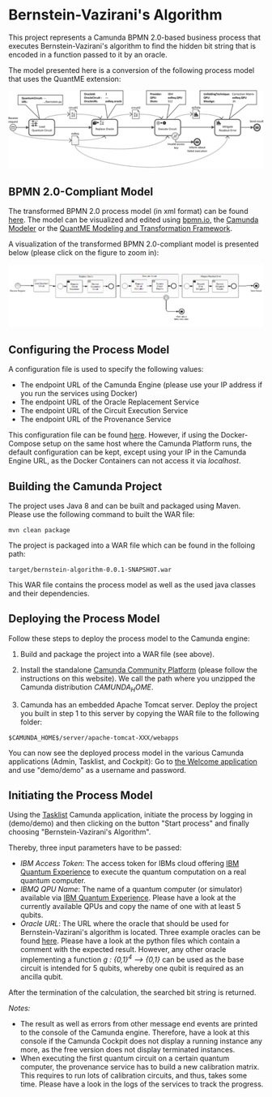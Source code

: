 # Bernstein-Vazirani's Algorithm

This project represents a Camunda BPMN 2.0-based business process that executes Bernstein-Vazirani's algorithm to find the hidden bit string that is encoded in a function passed to it by an oracle.

The model presented here is a conversion of the following process model that uses the QuantME extension:

![Business process model that uses the QuantME extension](../docs/bernstein-algorithm-quantme.png)

## BPMN 2.0-Compliant Model
The transformed BPMN 2.0 process model (in xml format) can be found [here](src/main/resources/bernstein-algorithm.bpmn).
The model can be visualized and edited using [bpmn.io](https://demo.bpmn.io/), the [Camunda Modeler](https://camunda.com/download/) or the [QuantME Modeling and Transformation Framework](https://github.com/UST-QuAntiL/QuantME-TransformationFramework).

A visualization of the transformed BPMN 2.0-compliant model is presented below (please click on the figure to zoom in):

![Transformed business process model](src/main/resources/bernstein-algorithm.png)

## Configuring the Process Model

A configuration file is used to specify the following values:

- The endpoint URL of the Camunda Engine (please use your IP address if you run the services using Docker) 
- The endpoint URL of the Oracle Replacement Service
- The endpoint URL of the Circuit Execution Service
- The endpoint URL of the Provenance Service

This configuration file can be found [here](src/main/resources/config.properties). However, if using the Docker-Compose setup on the same host where the Camunda Platform runs, the default configuration can be kept, except using your IP in the Camunda Engine URL, as the Docker Containers can not access it via *localhost*.

## Building the Camunda Project

The project uses Java 8 and can be built and packaged using Maven. Please use the following command to built the WAR file:

```
mvn clean package
```

The project is packaged into a WAR file which can be found in the folloing path:

```
target/bernstein-algorithm-0.0.1-SNAPSHOT.war
```

This WAR file contains the process model as well as the used java classes and their dependencies.

## Deploying the Process Model

Follow these steps to deploy the process model to the Camunda engine:

1. Build and package the project into a WAR file (see above).

2. Install the standalone [Camunda Community Platform](https://camunda.com/download/) (please follow the instructions on this website).
We call the path where you unzipped the Camunda distribution _$CAMUNDA_HOME$_.

3. Camunda has an embedded Apache Tomcat server. Deploy the project you built in step 1 to this server by copying the WAR file
to the following folder:

```
$CAMUNDA_HOME$/server/apache-tomcat-XXX/webapps
```

You can now see the deployed process model in the various Camunda applications (Admin, Tasklist, and Cockpit): 
Go to [the Welcome application](http://localhost:8080/camunda/) and use "demo/demo" as a username and password. 

## Initiating the Process Model

Using the [Tasklist](http://localhost:8080/camunda/app/tasklist/default/#/login) Camunda application, initiate the process 
by logging in (demo/demo) and then clicking on the button "Start process" and finally choosing "Bernstein-Vazirani's Algorithm".

Thereby, three input parameters have to be passed:

- *IBM Access Token*: The access token for IBMs cloud offering [IBM Quantum Experience](https://quantum-computing.ibm.com/) to execute the quantum computation on a real quantum computer.
- *IBMQ QPU Name*: The name of a quantum computer (or simulator) available via [IBM Quantum Experience](https://quantum-computing.ibm.com/). Please have a look at the currently available QPUs and copy the name of one with at least 5 qubits.
- *Oracle URL*: The URL where the oracle that should be used for Bernstein-Vazirani's algorithm is located. Three example oracles can be found [here](circuits). Please have a look at the python files which contain a comment with the expected result. However, any other oracle implementing a function *g : {0,1}<sup>4</sup> --> {0,1}* can be used as the base circuit is intended for 5 qubits, whereby one qubit is required as an ancilla qubit.

After the termination of the calculation, the searched bit string is returned. 

*Notes:* 
- The result as well as errors from other message end events are printed to the console of the Camunda engine. 
Therefore, have a look at this console if the Camunda Cockpit does not display a running instance any more, as the free version does not display terminated instances.
- When executing the first quantum circuit on a certain quantum computer, the provenance service has to build a new calibration matrix. This requires to run lots of calibration circuits, and thus, takes some time. Please have a look in the logs of the services to track the progress.
